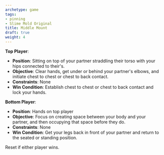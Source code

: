 ```yaml
---
archetype: game
tags:
- pinning
- Slime Mold Original
title: Middle Mount
draft: true
weight: 4
---
```


**Top Player**:
  * **Position**: Sitting on top of your partner straddling their torso with your hips connected to their's.
  * **Objective**: Clear hands, get under or behind your partner's elbows, and initiate chest to chest or chest to back contact.
  * **Constraints**: None
  * **Win Condition**: Establish chest to chest or chest to back contact and lock your hands.

**Bottom Player**:
  * **Position**: Hands on top player
  * **Objective**: Focus on creating space between your body and your partner, and then occupying that space before they do.
  * **Constraints**: None
  * **Win Condition**: Get your legs back in front of your partner and return to the seated or standing position.

Reset if either player wins.